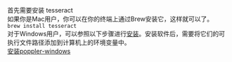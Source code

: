 
首先需要安装 tesseract  
如果你是Mac用户，你可以在你的终端上通过Brew安装它，这样就可以了。  
`brew install tesseract`  
对于Windows用户，可以参照以下步骤进行[安装](https://digi.bib.uni-mannheim.de/tesseract/)。安装软件后，需要将它们的可执行文件路径添加到计算机上的环境变量中。  
[安装poppler-windows](https://github.com/oschwartz10612/poppler-windows/releases/)